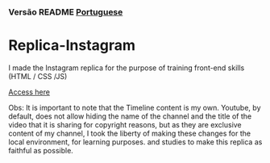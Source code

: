 ###  Versão README [Portuguese](./README.md) 

# Replica-Instagram

I made the Instagram replica for the purpose of training front-end skills (HTML / CSS /JS)

[Access here](https://gusrot.github.io/My-Instagram/)

Obs: It is important to note that the Timeline content is my own. Youtube, by default, does not allow hiding the name of the channel and the title of the video that it is sharing for copyright reasons, but as they are exclusive content of my channel, I took the liberty of making these changes for the local environment, for learning purposes. and studies to make this replica as faithful as possible.
